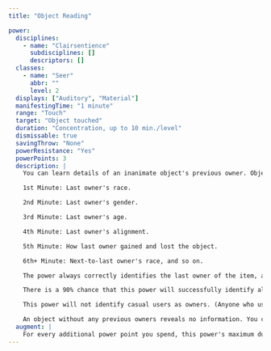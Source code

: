 ```yaml
---
title: "Object Reading"

power:
  disciplines:
    - name: "Clairsentience"
      subdisciplines: []
      descriptors: []
  classes:
    - name: "Seer"
      abbr: ""
      level: 2
  displays: ["Auditory", "Material"]
  manifestingTime: "1 minute"
  range: "Touch"
  target: "Object touched"
  duration: "Concentration, up to 10 min./level"
  dismissable: true
  savingThrow: "None"
  powerResistance: "Yes"
  powerPoints: 3
  description: |
    You can learn details of an inanimate object's previous owner. Objects accumulate psychic impressions left by their previous owners, which can be read by use of this power. The amount of information revealed depends on how long you study a particular object.

    1st Minute: Last owner's race.

    2nd Minute: Last owner's gender.

    3rd Minute: Last owner's age.

    4th Minute: Last owner's alignment.

    5th Minute: How last owner gained and lost the object.

    6th+ Minute: Next-to-last owner's race, and so on.

    The power always correctly identifies the last owner of the item, and the original owner (if you keep the power active long enough).

    There is a 90% chance that this power will successfully identify all other former owners in sequence, but there is a 10% chance that one former owner will be skipped and thus not identified.

    This power will not identify casual users as owners. (Anyone who uses an object to attack someone or something is not thereafter considered a casual user.)

    An object without any previous owners reveals no information. You can continue to run through a list of previous owners and learn details about them as long as the power's duration lasts. If you use this power additional times on the same object, the information yielded is the same as if you were using the power on the object for the first time.
  augment: |
    For every additional power point you spend, this power's maximum duration increases by 10 minutes.
---
```

